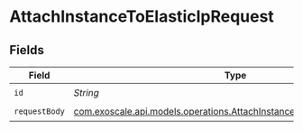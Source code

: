 # AttachInstanceToElasticIpRequest


## Fields

| Field                                                                                                                                      | Type                                                                                                                                       | Required                                                                                                                                   | Description                                                                                                                                |
| ------------------------------------------------------------------------------------------------------------------------------------------ | ------------------------------------------------------------------------------------------------------------------------------------------ | ------------------------------------------------------------------------------------------------------------------------------------------ | ------------------------------------------------------------------------------------------------------------------------------------------ |
| `id`                                                                                                                                       | *String*                                                                                                                                   | :heavy_check_mark:                                                                                                                         | N/A                                                                                                                                        |
| `requestBody`                                                                                                                              | [com.exoscale.api.models.operations.AttachInstanceToElasticIpRequestBody](../../models/operations/AttachInstanceToElasticIpRequestBody.md) | :heavy_check_mark:                                                                                                                         | N/A                                                                                                                                        |
